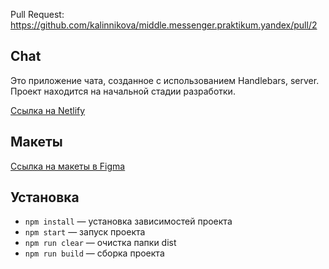 Pull Request: https://github.com/kalinnikova/middle.messenger.praktikum.yandex/pull/2

## Chat

Это приложение чата, созданное с использованием Handlebars, server.
Проект находится на начальной стадии разработки.

[Ссылка на Netlify](jovial-euler-cedd13.netlify.app)

## Макеты

[Ссылка на макеты в Figma](https://www.figma.com/file/ELt29tv0MdgNIMhjvFVgP1/%D0%A7%D0%B0%D1%82)

## Установка

- `npm install` — установка зависимостей проекта
- `npm start` — запуск проекта
- `npm run clear` — очистка папки dist
- `npm run build` — сборка проекта
